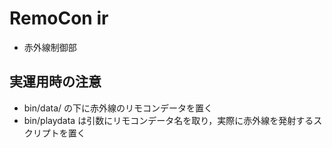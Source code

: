# RemoCon ir

* 赤外線制御部

## 実運用時の注意

* bin/data/ の下に赤外線のリモコンデータを置く
* bin/playdata は引数にリモコンデータ名を取り，実際に赤外線を発射するスクリプトを置く
